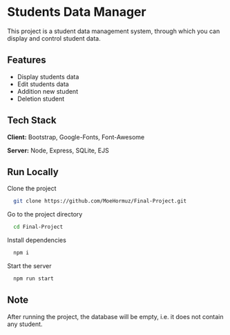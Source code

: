 
# Students Data Manager

This project is a student data management system, through which you can display and control student data.


## Features

- Display students data
- Edit students data
- Addition new student
- Deletion student


## Tech Stack

**Client:** Bootstrap, Google-Fonts, Font-Awesome

**Server:** Node, Express, SQLite, EJS


## Run Locally

Clone the project

```bash
  git clone https://github.com/MoeHormuz/Final-Project.git
```

Go to the project directory

```bash
  cd Final-Project
```

Install dependencies

```bash
  npm i
```

Start the server

```bash
  npm run start
```
## Note

After running the project, the database will be empty, i.e. it does not contain any student.
